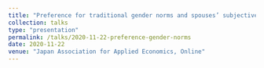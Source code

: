 ```yaml
---
title: "Preference for traditional gender norms and spouses’ subjective well-being"
collection: talks
type: "presentation"
permalink: /talks/2020-11-22-preference-gender-norms
date: 2020-11-22
venue: "Japan Association for Applied Economics, Online"
---
```



[//]: # (More information here: http://exampleurl.com)
[//]: # (This is a description of your tutorial, note the different field in type. This is a markdown files that can be all markdown-ified like any other post. Yay markdown!)
